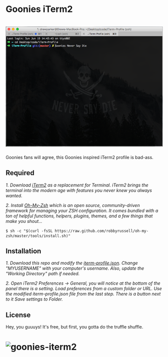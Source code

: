 # Goonies iTerm2

# ![goonies-iterm2](img/goonies-term.png)


Goonies fans will agree, this Goonies inspired iTerm2 profile is bad-ass. 


## Required

*1. Download [iTerm2](https://github.com/sindresorhus/pageres-cli) as a replacement for Terminal. iTerm2 brings the terminal into the modern age with features you never knew you always wanted.*

*2. Install [Oh-My-Zsh](http://ohmyz.sh/) which is an open source, community-driven framework for managing your ZSH configuration. It comes bundled with a ton of helpful functions, helpers, plugins, themes, and a few things that make you shout...*

```
$ sh -c "$(curl -fsSL https://raw.github.com/robbyrussell/oh-my-zsh/master/tools/install.sh)"
```

## Installation

*1. Download this repo and modify the [iterm-profile.json](https://github.com/drewpark88/iTerm-Profile/blob/master/iterm-profile.json). Change "MYUSERNAME" with your computer's username. Also, update the "Working Directory" path if needed.*

*2. Open iTerm2 Preferences -> General, you will notice at the bottom of the panel there is a setting. Load preferences from a custom folder or URL. Use the modified iterm-profile.json file from the last step. There is a button next to it Save settings to Folder.*


## License

Hey, you guuuys! It's free, but first, you gotta do the truffle shuffle.

# ![goonies-iterm2](https://media.giphy.com/media/hTIZj9fU0IfIY/giphy.gif)